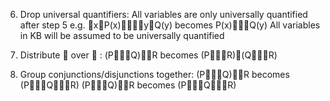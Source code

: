 6. Drop universal quantifiers:
All variables are only universally quantified after step 5
e.g. xP(x)yQ(y) becomes P(x)Q(y)
All variables in KB will be assumed to be universally quantified

7. Distribute  over  :
	(PQ)R becomes (PR)(QR)

8. Group conjunctions/disjunctions together:
	(PQ)R becomes (PQR)
	(PQ)R becomes (PQR)
